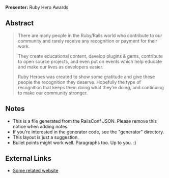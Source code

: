 **Presenter:** Ruby Hero Awards

## Abstract

> There are many people in the Ruby/Rails world who contribute to our community and rarely receive any recognition or payment for their work.
>
> They create educational content, develop plugins & gems, contribute to open source projects, and even put on events which help educate and make our lives as developers easier.
>
> Ruby Heroes was created to show some gratitude and give these people the recognition they deserve. Hopefully the type of recognition that keeps them doing what they’re doing, and continuing to make our community stronger.

## Notes

* This is a file generated from the RailsConf JSON.  Please remove this notice when adding notes.
* If you're interested in the generator code, see the "generator" directory.
* This layout is just a suggestion.
* Bullet points might work well.  Paragraphs too.  Up to you.  :)

## External Links

* [Some related website](http://www.example.com/)
